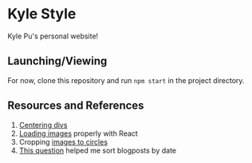 # Kyle Style

Kyle Pu's personal website!

## Launching/Viewing

For now, clone this repository and run `npm start` in the project directory.

## Resources and References

1) [Centering divs](https://blog.hubspot.com/website/center-div-css)
2) [Loading images](https://stackoverflow.com/questions/34582405/react-wont-load-local-images) properly with React
3) Cropping [images to circles](https://medium.com/@biancapower/how-to-make-a-rectangle-image-a-circle-in-css-2f392bc9abd3)
4) [This question](https://stackoverflow.com/questions/11499268/sort-two-arrays-the-same-way) helped me sort blogposts by date
